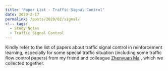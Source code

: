 ```yaml
---
title: 'Paper List - Traffic Signal Control'
date: 2020-2-17
permalink: /posts/2020/02/signal/
<!-- tags:
  - Study Notes
  - Traffic Signal Control
---
```


Kindly refer to the list of papers about traffic signal control in reinforcement learning, especially for some special traffic situation (including some traffic flow control papers) from my friend and colleague [Zhenyuan Ma](https://zhenyuanma.github.io/2020/02/17/Paper%20List%20-%20Traffic%20Signal%20Control/) , which we collected together.